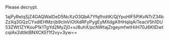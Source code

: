 Please decrypt.

1ajPyReIqSjZ4GAQWaIDeD5NcXzO3QbA7YfqfhidtK/QjYpuHIF5PIKvNTrZ34bZzXq3GQzCYxdlEHMzrjb9cInViOtXdRFyPygEyMXdgA1HHqIqAiTeacV5h1DU53ZWt1ZYKouP1k1TgYd2MyZj0+vJ8uhX/pcNWtajZrgeymfwtHiiH70J6KllDwtcqiAx2dtIktBNXCKEf1f2vy+3yw==